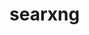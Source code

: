 <!-- generated by markdown-notes-tree -->

# searxng

<!-- optional markdown-notes-tree directory description starts here -->

<!-- optional markdown-notes-tree directory description ends here -->


